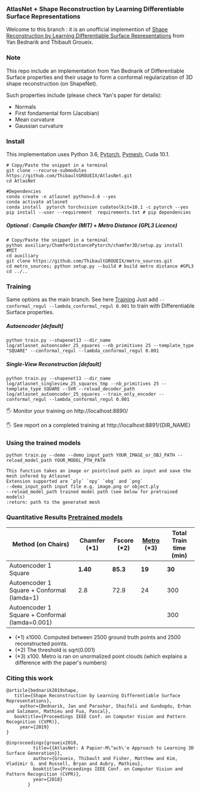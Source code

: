 ### AtlasNet + Shape Reconstruction by Learning Differentiable Surface Representations

Welcome to this branch : it is an unofficial implemention of [Shape Reconstruction by Learning Differentiable Surface Representations](https://arxiv.org/abs/1911.11227) from Yan Bednarik and Thibault Groueix.



### Note

This repo include an implementation from Yan Bednarik of Differentiable Surface properties and their usage to form a conformal regularization of 3D shape reconstruction (on ShapeNet).

Such properties include (please check Yan's paper for details):

* Normals 
* First fondamental form (Jacobian)
* Mean curvature
* Gaussian curvature

### Install

This implementation uses Python 3.6, [Pytorch](http://pytorch.org/), [Pymesh](https://github.com/PyMesh/PyMesh), Cuda 10.1. 
```shell
# Copy/Paste the snippet in a terminal
git clone --recurse-submodules https://github.com/ThibaultGROUEIX/AtlasNet.git
cd AtlasNet 

#Dependencies
conda create -n atlasnet python=3.6 --yes
conda activate atlasnet
conda install  pytorch torchvision cudatoolkit=10.1 -c pytorch --yes
pip install --user --requirement  requirements.txt # pip dependencies
```



##### Optional : Compile Chamfer (MIT) + Metro Distance (GPL3 Licence)
```shell
# Copy/Paste the snippet in a terminal
python auxiliary/ChamferDistancePytorch/chamfer3D/setup.py install #MIT
cd auxiliary
git clone https://github.com/ThibaultGROUEIX/metro_sources.git
cd metro_sources; python setup.py --build # build metro distance #GPL3
cd ../..
```



### Training

Same options as the main branch. See here [Training](./doc/training.md)   Just add `--conformal_regul --lambda_conformal_regul 0.001` to train with Differentiable Surface properties. 

##### Autoencoder [default]


```shell
python train.py --shapenet13 --dir_name log/atlasnet_autoencoder_25_squares --nb_primitives 25 --template_type "SQUARE" --conformal_regul --lambda_conformal_regul 0.001
```

##### Single-View Reconstruction [default]

```shell
python train.py --shapenet13 --dir_name log/atlasnet_singleview_25_squares_tmp --nb_primitives 25 --template_type SQUARE --SVR --reload_decoder_path log/atlasnet_autoencoder_25_squares --train_only_encoder --conformal_regul --lambda_conformal_regul 0.001
```

:raised_hand_with_fingers_splayed: Monitor your training on http://localhost:8890/

:raised_hand_with_fingers_splayed: See report on a completed training at http://localhost:8891/{DIR_NAME}



### Using the trained models

```python train.py --demo --demo_input_path YOUR_IMAGE_or_OBJ_PATH --reload_model_path YOUR_MODEL_PTH_PATH ```

```
This function takes an image or pointcloud path as input and save the mesh infered by Atlasnet
Extension supported are `ply` `npy` `obg` and `png`
--demo_input_path input file e.g. image.png or object.ply 
--reload_model_path trained model path (see below for pretrained models) 
:return: path to the generated mesh
```



### Quantitative Results [Pretrained models](Link)


| Method (on Chairs)     | Chamfer (*1) | Fscore (*2) | [Metro](https://github.com/ThibaultGROUEIX/AtlasNet/issues/34) (*3) | Total Train time (min) |
| ---------------------- | ---- | ----   | ----- |-------     |
| Autoencoder 1 Square | **1.40** | **85.3** | **19** | **30** |
| Autoencoder 1 Square + Conformal (lamda=1) | 2.8 | 72.9 | 24 | 300 |
| Autoencoder 1 Square + Conformal (lamda=0.001) |  |    |   | 300 |



  * (*1) x1000. Computed between 2500 ground truth points and 2500 reconstructed points. 
  * (*2) The threshold is sqrt(0.001)
  * (*3) x100. Metro is ran on unormalized point clouds (which explains a difference with the paper's numbers) 



### Citing this work

```
@article{bednarik2019shape,
   title={Shape Reconstruction by Learning Differentiable Surface Representations},
 	 author={Bednarik, Jan and Parashar, Shaifali and Gundogdu, Erhan and Salzmann, Mathieu and Fua, Pascal},
   booktitle={Proceedings IEEE Conf. on Computer Vision and Pattern Recognition (CVPR)},
 	 year={2019}
}
```

```
@inproceedings{groueix2018,
          title={{AtlasNet: A Papier-M\^ach\'e Approach to Learning 3D Surface Generation}},
          author={Groueix, Thibault and Fisher, Matthew and Kim, Vladimir G. and Russell, Bryan and Aubry, Mathieu},
          booktitle={Proceedings IEEE Conf. on Computer Vision and Pattern Recognition (CVPR)},
          year={2018}
        }
```